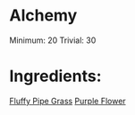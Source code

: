 <!-- TITLE: Purple Passion Pipe Grass -->
<!-- SUBTITLE: A quick summary of Purple Passion Pipe Grass -->


# Alchemy
Minimum: 20
Trivial: 30
# Ingredients:
[Fluffy Pipe Grass](fluffy-pipe-grass)
[Purple Flower](purple-flower)